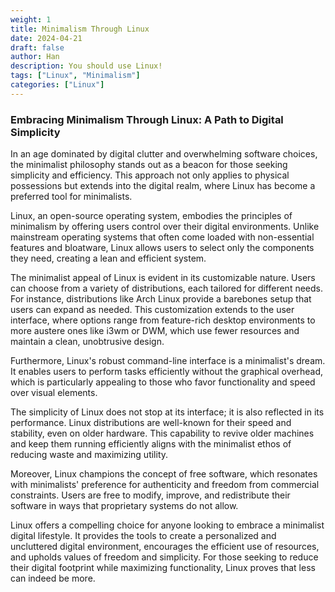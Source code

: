 ```yaml
---
weight: 1
title: Minimalism Through Linux
date: 2024-04-21
draft: false
author: Han
description: You should use Linux!
tags: ["Linux", "Minimalism"]
categories: ["Linux"]
---
```


### Embracing Minimalism Through Linux: A Path to Digital Simplicity

In an age dominated by digital clutter and overwhelming software choices, the minimalist philosophy stands out as a beacon for those seeking simplicity and efficiency. This approach not only applies to physical possessions but extends into the digital realm, where Linux has become a preferred tool for minimalists.

Linux, an open-source operating system, embodies the principles of minimalism by offering users control over their digital environments. Unlike mainstream operating systems that often come loaded with non-essential features and bloatware, Linux allows users to select only the components they need, creating a lean and efficient system.

The minimalist appeal of Linux is evident in its customizable nature. Users can choose from a variety of distributions, each tailored for different needs. For instance, distributions like Arch Linux provide a barebones setup that users can expand as needed. This customization extends to the user interface, where options range from feature-rich desktop environments to more austere ones like i3wm or DWM, which use fewer resources and maintain a clean, unobtrusive design.

Furthermore, Linux's robust command-line interface is a minimalist's dream. It enables users to perform tasks efficiently without the graphical overhead, which is particularly appealing to those who favor functionality and speed over visual elements.

The simplicity of Linux does not stop at its interface; it is also reflected in its performance. Linux distributions are well-known for their speed and stability, even on older hardware. This capability to revive older machines and keep them running efficiently aligns with the minimalist ethos of reducing waste and maximizing utility.

Moreover, Linux champions the concept of free software, which resonates with minimalists' preference for authenticity and freedom from commercial constraints. Users are free to modify, improve, and redistribute their software in ways that proprietary systems do not allow.

Linux offers a compelling choice for anyone looking to embrace a minimalist digital lifestyle. It provides the tools to create a personalized and uncluttered digital environment, encourages the efficient use of resources, and upholds values of freedom and simplicity. For those seeking to reduce their digital footprint while maximizing functionality, Linux proves that less can indeed be more.
